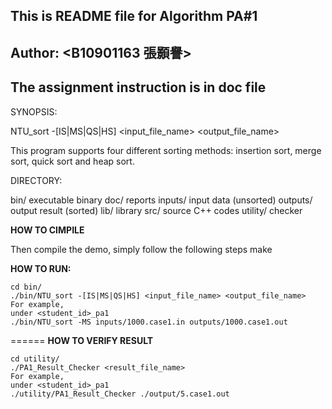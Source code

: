## This is README file for Algorithm PA#1
## Author: <B10901163 張顥譽>
## The assignment instruction is in doc file  
SYNOPSIS:

NTU_sort -[IS|MS|QS|HS] <input_file_name> <output_file_name>

This program supports four different sorting methods: insertion sort, merge sort, quick sort and heap sort.

DIRECTORY:

bin/	  executable binary
doc/	  reports
inputs/   input data (unsorted)
outputs/  output result (sorted)
lib/	  library
src/ 	  source C++ codes
utility/  checker

**HOW TO CIMPILE**

Then compile the demo, simply follow the following steps
	make

**HOW TO RUN:**

	cd bin/
	./bin/NTU_sort -[IS|MS|QS|HS] <input_file_name> <output_file_name>
	For example,
	under <student_id>_pa1
	./bin/NTU_sort -MS inputs/1000.case1.in outputs/1000.case1.out
======
**HOW TO VERIFY RESULT**

    cd utility/
    ./PA1_Result_Checker <result_file_name>
	For example,
	under <student_id>_pa1
	./utility/PA1_Result_Checker ./output/5.case1.out


